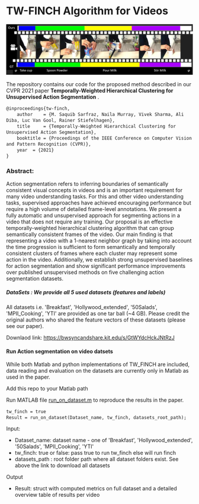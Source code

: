 # TW-FINCH Algorithm for Videos

![alt text](tmp/tw_finch.jpg)

The repository contains our code for the proposed method described in our CVPR 2021 paper **Temporally-Weighted Hierarchical Clustering for Unsupervised Action Segmentation** .

```
@inproceedings{tw-finch,
    author    = {M. Saquib Sarfraz, Naila Murray, Vivek Sharma, Ali Diba, Luc Van Gool, Rainer Stiefelhagen}, 
    title     = {Temporally-Weighted Hierarchical Clustering for Unsupervised Action Segmentation}, 
    booktitle = {Proceedings of the IEEE Conference on Computer Vision and Pattern Recognition (CVPR)},    
    year  = {2021}
}
```




### Abstract:
Action segmentation refers to inferring boundaries of semantically consistent visual concepts in videos and is an important requirement for many video understanding tasks. 
For this and other video understanding tasks, supervised approaches have achieved encouraging performance but require a high volume of detailed frame-level annotations. We present a fully automatic and unsupervised approach for segmenting actions in a video that does not require any training. Our proposal is an effective temporally-weighted hierarchical clustering algorithm that can group semantically consistent frames of the video. Our main finding is that representing a video with a 1-nearest neighbor graph by taking into account the time progression is sufficient to form semantically and temporally consistent clusters of frames where each cluster may represent some action in the video. Additionally, we establish strong unsupervised baselines for action segmentation and show significant performance improvements over published unsupervised methods on five challenging action segmentation datasets.



#####  DataSets : We provide all 5 used datasets (features and labels)

All datasets  i.e. 'Breakfast', 'Hollywood_extended', '50Salads', 'MPII_Cooking', 'YTI' are provided as one tar ball (~4 GB). 
Please credit the original authors who shared the feature vectors of these datasets (please see our paper).

Downlaod link: https://bwsyncandshare.kit.edu/s/GtWYdcHckJNtRzJ

#### Run Action segmentation on video datsets
 
While both Matlab and python implementations of TW_FINCH are included, data reading and evaluation on the datasets are currently only in Matlab as used in the paper.        

Add this repo to your Matlab path

Run  MATLAB file [run_on_dataset.m](https://github.com/ssarfraz/FINCH-Clustering/blob/master/TW-FINCH/run_on_dataset.m) to reproduce the results in the paper. 
```
tw_finch = true
Result = run_on_dataset(Dataset_name, tw_finch, datasets_root_path);
```

Input:

* Dataset_name: dataset name - one of 'Breakfast', 'Hollywood_extended', '50Salads', 'MPII_Cooking', 'YTI'
* tw_finch: true or false: pass true to run tw_finch else will run finch
* datasets_path : root folder path where all dataset folders exist. See above the link to download all datasets

Output
* Result: struct with computed metrics on full dataset and a detailed overview table of results per video